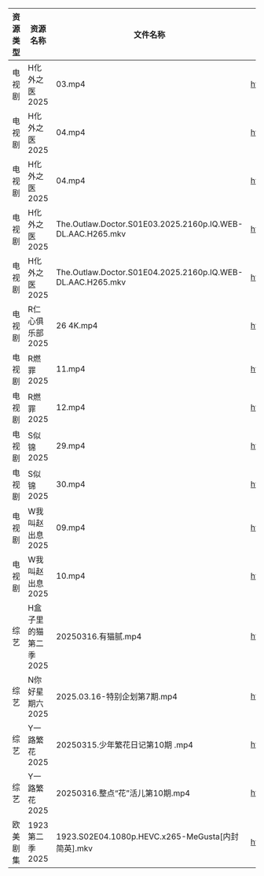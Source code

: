 | 资源类型 | 资源名称          | 文件名称                                                       | 分享链接                                 | 更新时间                |
| ---- | ------------- | ---------------------------------------------------------- | ------------------------------------ | ------------------- |
| 电视剧  | H化外之医2025     | 03.mp4                                                     | https://www.alipan.com/s/wjvT5FZLoJf | 2025-03-16 08:05:41 |
| 电视剧  | H化外之医2025     | 04.mp4                                                     | https://pan.quark.cn/s/5e35f6a2b34c  | 2025-03-16 01:22:56 |
| 电视剧  | H化外之医2025     | 04.mp4                                                     | https://www.alipan.com/s/wjvT5FZLoJf | 2025-03-16 08:05:41 |
| 电视剧  | H化外之医2025     | The.Outlaw.Doctor.S01E03.2025.2160p.IQ.WEB-DL.AAC.H265.mkv | https://pan.quark.cn/s/5e35f6a2b34c  | 2025-03-16 16:22:56 |
| 电视剧  | H化外之医2025     | The.Outlaw.Doctor.S01E04.2025.2160p.IQ.WEB-DL.AAC.H265.mkv | https://pan.quark.cn/s/5e35f6a2b34c  | 2025-03-16 16:22:53 |
| 电视剧  | R仁心俱乐部2025    | 26 4K.mp4                                                  | https://pan.quark.cn/s/d6cfecc01934  | 2025-03-16 21:25:26 |
| 电视剧  | R燃罪2025       | 11.mp4                                                     | https://www.alipan.com/s/R1VTj12mT2c | 2025-03-16 20:07:15 |
| 电视剧  | R燃罪2025       | 12.mp4                                                     | https://www.alipan.com/s/R1VTj12mT2c | 2025-03-16 20:07:15 |
| 电视剧  | S似锦2025       | 29.mp4                                                     | https://www.alipan.com/s/VMdivamJ5t3 | 2025-03-16 00:06:51 |
| 电视剧  | S似锦2025       | 30.mp4                                                     | https://www.alipan.com/s/VMdivamJ5t3 | 2025-03-16 00:06:51 |
| 电视剧  | W我叫赵出息2025    | 09.mp4                                                     | https://www.alipan.com/s/eJE8EhtETs6 | 2025-03-16 20:07:30 |
| 电视剧  | W我叫赵出息2025    | 10.mp4                                                     | https://www.alipan.com/s/eJE8EhtETs6 | 2025-03-16 20:07:30 |
| 综艺   | H盒子里的猫第二季2025 | 20250316.有猫腻.mp4                                           | https://www.alipan.com/s/W6PdmWUu7Wr | 2025-03-16 16:08:20 |
| 综艺   | N你好星期六2025    | 2025.03.16-特别企划第7期.mp4                                     | https://www.alipan.com/s/nvuMvPrHLGa | 2025-03-16 14:08:40 |
| 综艺   | Y一路繁花2025     | 20250315.少年繁花日记第10期 .mp4                                   | https://www.alipan.com/s/XRkeHn2Nxtw | 2025-03-16 14:09:45 |
| 综艺   | Y一路繁花2025     | 20250316.整点“花”活儿第10期.mp4                                   | https://www.alipan.com/s/XRkeHn2Nxtw | 2025-03-16 18:09:40 |
| 欧美剧集 | 1923第二季2025   | 1923.S02E04.1080p.HEVC.x265-MeGusta[内封简英].mkv              | https://pan.quark.cn/s/8367dde325d9  | 2025-03-16 16:20:15 |
